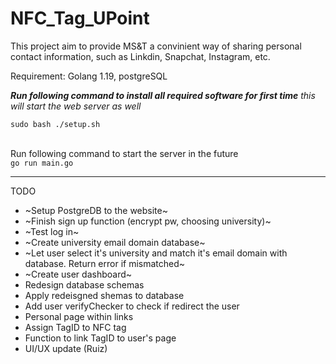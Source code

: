 # NFC_Tag_UPoint
 This project aim to provide MS&T a convinient way of sharing personal contact information, such as Linkdin, Snapchat, Instagram, etc.
<br>

Requirement: Golang 1.19, postgreSQL

***Run following command to install all required software for first time***
*this will start the web server as well*

`sudo bash ./setup.sh`
<br><br>

Run following command to start the server in the future <br>
`go run main.go`

--------

TODO

- ~Setup PostgreDB to the website~
- ~Finish sign up function (encrypt pw, choosing university)~
- ~Test log in~
- ~Create university email domain database~
- ~Let user select it's university and match it's email domain with database. Return error if mismatched~
- ~Create user dashboard~
- Redesign database schemas 
- Apply redeisgned shemas to database
- Add user verifyChecker to check if redirect the user
- Personal page within links
- Assign TagID to NFC tag
- Function to link TagID to user's page
- UI/UX update (Ruiz)
